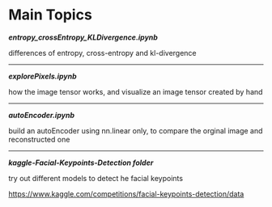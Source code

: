 # Main Topics 

***entropy_crossEntropy_KLDivergence.ipynb***

differences of entropy, cross-entropy and kl-divergence  

___

***explorePixels.ipynb***

how the image tensor works, and visualize an image tensor created by hand

___

***autoEncoder.ipynb***

build an autoEncoder using nn.linear only, to compare the orginal image and reconstructed one


___

***kaggle-Facial-Keypoints-Detection folder***

try out different models to detect he facial keypoints

https://www.kaggle.com/competitions/facial-keypoints-detection/data
